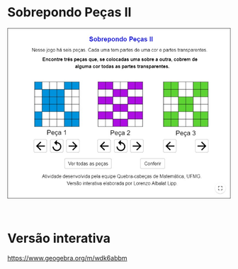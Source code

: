 # Sobrepondo Peças II

![](preview.png)

<br>

# Versão interativa

https://www.geogebra.org/m/wdk6abbm